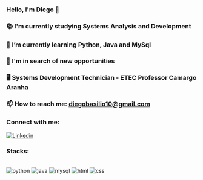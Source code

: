 ### Hello, I'm Diego 👋

### 📚 I'm currently studying Systems Analysis and Development
### 🌱 I’m currently learning Python, Java and MySql
### 🤔 I'm in search of new opportunities
### 🖥️ Systems Development Technician - ETEC Professor Camargo Aranha
### 📫 How to reach me: diegobasilio10@gmail.com

### Connect with me:
[![Linkedin](https://img.shields.io/badge/LinkedIn-0077B5?style=for-the-badge&logo=linkedin&logoColor=white)](https://https://www.linkedin.com/in/diego-basilio-47b680207/1)

### Stacks:

<div style="display: inline_block"><br/> 
    <img align="center "alt="python" src="https://img.shields.io/badge/Python-3776AB?style=for-the-badge&logo=python&logoColor=white">
    <img align="center "alt="java" src="https://img.shields.io/badge/Java-ED8B00?style=for-the-badge&logo=openjdk&logoColor=white">
    <img align="center "alt="mysql" src="https://img.shields.io/badge/MySQL-00000F?style=for-the-badge&logo=mysql&logoColor=white">
    <img align="center "alt="html" src="https://img.shields.io/badge/HTML5-E34F26?style=for-the-badge&logo=html5&logoColor=white">
    <img align="center "alt="css" src="https://img.shields.io/badge/CSS3-1572B6?style=for-the-badge&logo=css3&logoColor=white">
</div>

